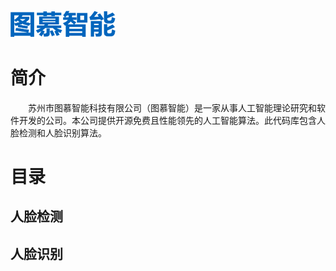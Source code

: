 <!DOCTYPE html>
<html>
<head>
</head>
<body>

<!--
<h1 style="color:rgb(0,101,189); font-size:xxx-large;">图慕智能</h1>
-->
<p> <img alt="Logo" src="figure/logo.png", style="width:168px;"></p>

<h1>简介</h1>
<p>&emsp;&emsp;苏州市图慕智能科技有限公司（图慕智能）是一家从事人工智能理论研究和软件开发的公司。本公司提供开源免费且性能领先的人工智能算法。此代码库包含人脸检测和人脸识别算法。</p>
<h1>目录</h1>
<h2>人脸检测</h2>
<h2>人脸识别</h2>
</body>
</html>